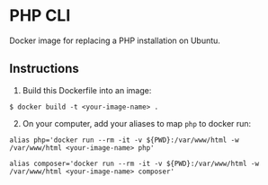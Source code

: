 # PHP CLI

Docker image for replacing a PHP installation on Ubuntu.

## Instructions

1. Build this Dockerfile into an image:

```
$ docker build -t <your-image-name> .
```

2. On your computer, add your aliases to map `php` to docker run:

```
alias php='docker run --rm -it -v ${PWD}:/var/www/html -w /var/www/html <your-image-name> php'

alias composer='docker run --rm -it -v ${PWD}:/var/www/html -w /var/www/html <your-image-name> composer'
```
